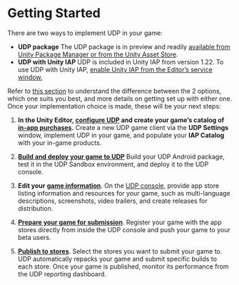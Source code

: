 # Getting Started

There are two ways to implement UDP in your game:

- **UDP package**
  The UDP package is in preview and readily [available from Unity Package Manager or from the Unity Asset Store](UDP_Package.md).
- **UDP with Unity IAP**
  UDP is included in Unity IAP from version 1.22. To use UDP with Unity IAP, [enable Unity IAP from the Editor’s service window.](Finding_and_navigating_UDP_in_the_Editor.md)

Refer to [this section](Before_you_begin_know_this.md) to understand the difference between the 2 options, which one suits you best, and more details on getting set up with either one. Once your implementation choice is made, these will be your next steps:

1. **In the Unity Editor, [configure UDP](Configuring_Unity_Distribution_Portal.md) and create your game’s catalog of[ in-app purchases](Implementing_UDP_in-app_purchases.md).**
   Create a new UDP game client via the **UDP Settings** window, implement UDP in your game, and populate your **IAP Catalog** with your in-game products.
2. [**Build and deploy your game to UDP**](Building_your_game_and_deploying_it_to_the_UDP_console.md)
   Build your UDP Android package, test it in the UDP Sandbox environment, and deploy it to the UDP console.
3. **Edit your** [**game information**](Editing_your_game_information_on_the_UDP_console.md).
   On the [UDP console](https://distribute.dashboard.unity.com), provide app store listing information and resources for your game, such as multi-language descriptions, screenshots, video trailers, and create releases for distribution.
4. [**Prepare your game for submission**](Publishing_your_game_to_stores.md).
   Register your game with the app stores directly from inside the UDP console and push your game to your beta users.

5. [**Publish to stores**](Monitoring_submission_statuses_and_downloading_builds.md).
   Select the stores you want to submit your game to. UDP automatically repacks your game and submit specific builds to each store. Once your game is published, monitor its performance from the UDP reporting dashboard.

